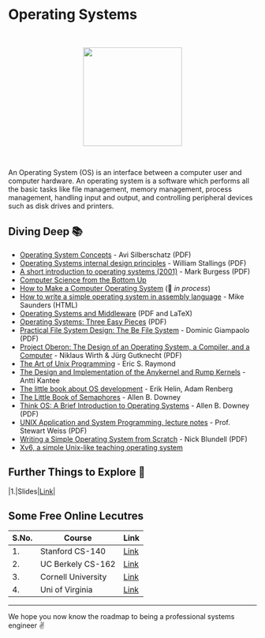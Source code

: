 # Operating Systems
<br>
<p align="center"><img src="https://i.ibb.co/WpnD9sB/depositphotos-39942473-stock-photo-word-cloud-operating-system.jpg" height="200"></p>
<br>

An Operating System (OS) is an interface between a computer user and computer hardware. An operating system is a software which performs all the basic tasks like file management, memory management, process management, handling input and output, and controlling peripheral devices such as disk drives and printers.


## Diving Deep :books:

* [Operating System Concepts](https://drive.google.com/file/d/1nMVog9nY9emkglZ_01Mz4AXuj9BpIBAF/view?usp=sharing) - Avi Silberschatz (PDF)
* [Operating Systems internal design principles](https://drive.google.com/file/d/1txDu5eDgoz-G7SrWm6wlTn3C08b9hEvX/view?usp=sharing) - William Stallings (PDF)
* [A short introduction to operating systems (2001)](http://markburgess.org/os/os.pdf) - Mark Burgess (PDF)
* [Computer Science from the Bottom Up](http://www.bottomupcs.com)
* [How to Make a Computer Operating System](https://github.com/SamyPesse/How-to-Make-a-Computer-Operating-System) (:construction: *in process*)
* [How to write a simple operating system in assembly language](http://mikeos.sourceforge.net/write-your-own-os.html) - Mike Saunders (HTML)
* [Operating Systems and Middleware](https://gustavus.edu/mcs/max/os-book/) (PDF and LaTeX)
* [Operating Systems: Three Easy Pieces](http://pages.cs.wisc.edu/~remzi/OSTEP/) (PDF)
* [Practical File System Design: The Be File System](http://www.nobius.org/~dbg/practical-file-system-design.pdf) - Dominic Giampaolo (PDF)
* [Project Oberon: The Design of an Operating System, a Compiler, and a Computer](http://people.inf.ethz.ch/wirth/ProjectOberon/index.html) - Niklaus Wirth & Jürg Gutknecht (PDF)
* [The Art of Unix Programming](http://catb.org/esr/writings/taoup/html/) - Eric S. Raymond
* [The Design and Implementation of the Anykernel and Rump Kernels](http://www.fixup.fi/misc/rumpkernel-book/) - Antti Kantee
* [The little book about OS development](https://littleosbook.github.io) - Erik Helin, Adam Renberg
* [The Little Book of Semaphores](http://greenteapress.com/semaphores/) - Allen B. Downey
* [Think OS: A Brief Introduction to Operating Systems](http://www.greenteapress.com/thinkos/index.html) - Allen B. Downey (PDF)
* [UNIX Application and System Programming, lecture notes](http://www.compsci.hunter.cuny.edu/~sweiss/course_materials/unix_lecture_notes.php) - Prof. Stewart Weiss (PDF)
* [Writing a Simple Operating System from Scratch](http://www.cs.bham.ac.uk/~exr/lectures/opsys/10_11/lectures/os-dev.pdf) - Nick Blundell (PDF)
* [Xv6, a simple Unix-like teaching operating system](https://pdos.csail.mit.edu/6.828/2012/xv6.html)

## Further Things to Explore :book:

|1.|Slides|[Link](https://www.os-book.com/OS9/slide-dir/index.html)|

## Some Free Online Lecutres 

|S.No.|Course|Link|
|----|-----|-----|
|1.|Stanford CS-140|[Link](http://web.stanford.edu/~ouster/cgi-bin/cs140-spring14/lectures.php)|
|2.|UC Berkely CS-162|[Link](https://cs162.eecs.berkeley.edu/)|
|3.|Cornell University|[Link](http://www.cs.cornell.edu/courses/cs4410/2014fa/)|
|4.|Uni of Virginia|[Link](http://rust-class.org/class-1-what-is-an-operating-system.html)|

<hr>

We hope you now know the roadmap to being a professional systems engineer :v:
